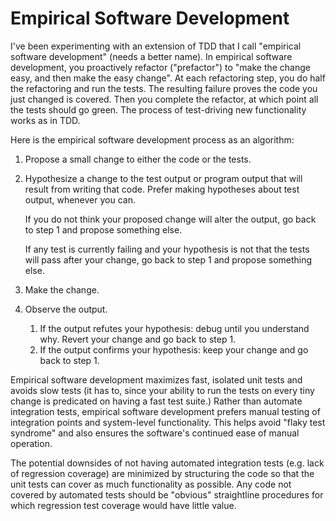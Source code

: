 # Empirical Software Development

I've been experimenting with an extension of TDD that I call "empirical software development"
(needs a better name). In empirical software development, you proactively refactor ("prefactor") to
"make the change easy, and then make the easy change". At each refactoring step, you do
half the refactoring and run the tests. The resulting failure proves the code you just changed
is covered. Then you complete the refactor, at which point all the tests should go green.
The process of test-driving new functionality works as in TDD.

Here is the empirical software development process as an algorithm:

1. Propose a small change to either the code or the tests.
2. Hypothesize a change to the test output or program output that will result from writing that code.
   Prefer making hypotheses about test output, whenever you can.

   If you do not think your proposed change will alter the output, go back to
   step 1 and propose something else.
   
   If any test is currently failing and your hypothesis is not that the tests
   will pass after your change, go back to step 1 and propose something else.
3. Make the change.
4. Observe the output.
   1. If the output refutes your hypothesis: debug until you understand why. Revert your change
      and go back to step 1.
   2. If the output confirms your hypothesis: keep your change and go back to step 1.

Empirical software development maximizes fast, isolated unit tests and avoids slow tests (it has to,
since your ability to run the tests on every tiny change is predicated on having a fast test suite.)
Rather than automate integration tests, empirical software development prefers manual testing
of integration points and system-level functionality. This helps avoid "flaky test syndrome" and
also ensures the software's continued ease of manual operation.

The potential downsides of not having automated integration tests (e.g. lack of regression coverage)
are minimized by structuring the code so that the unit tests can cover as much functionality as possible.
Any code not covered by automated tests should be "obvious" straightline procedures for which
regression test coverage would have little value.
